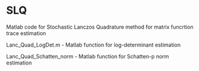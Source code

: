 # SLQ
Matlab code for Stochastic Lanczos Quadrature method for matrix funcrtion trace estimation


Lanc_Quad_LogDet.m - Matlab function for log-determinant estimation

Lanc_Quad_Schatten_norm - Matlab function for Schatten-p norm estimation
